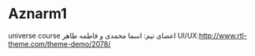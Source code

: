 # Aznarm1
universe course
اعضای تیم: اسما محمدی و فاطمه طاهر
UI/UX:http://www.rtl-theme.com/theme-demo/2078/
